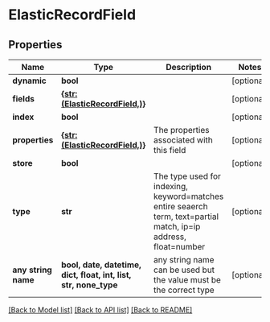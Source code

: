 # ElasticRecordField


## Properties
Name | Type | Description | Notes
------------ | ------------- | ------------- | -------------
**dynamic** | **bool** |  | [optional] 
**fields** | [**{str: (ElasticRecordField,)}**](ElasticRecordField.md) |  | [optional] 
**index** | **bool** |  | [optional] 
**properties** | [**{str: (ElasticRecordField,)}**](ElasticRecordField.md) | The properties associated with this field | [optional] 
**store** | **bool** |  | [optional] 
**type** | **str** | The type used for indexing, keyword&#x3D;matches entire seaerch term, text&#x3D;partial match, ip&#x3D;ip address, float&#x3D;number | [optional] 
**any string name** | **bool, date, datetime, dict, float, int, list, str, none_type** | any string name can be used but the value must be the correct type | [optional]

[[Back to Model list]](../README.md#documentation-for-models) [[Back to API list]](../README.md#documentation-for-api-endpoints) [[Back to README]](../README.md)


